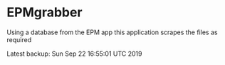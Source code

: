 # EPMgrabber
Using a database from the EPM app this application scrapes the files as required


Latest backup: Sun Sep 22 16:55:01 UTC 2019
